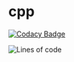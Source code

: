 # cpp
[![Codacy Badge](https://api.codacy.com/project/badge/Grade/2f35a967c8a64714b776117dbe174577)](https://app.codacy.com/gh/bczhc/cpp?utm_source=github.com&utm_medium=referral&utm_content=bczhc/cpp&utm_campaign=Badge_Grade)

![Lines of code](https://img.shields.io/tokei/lines/github/bczhc/cpp)
